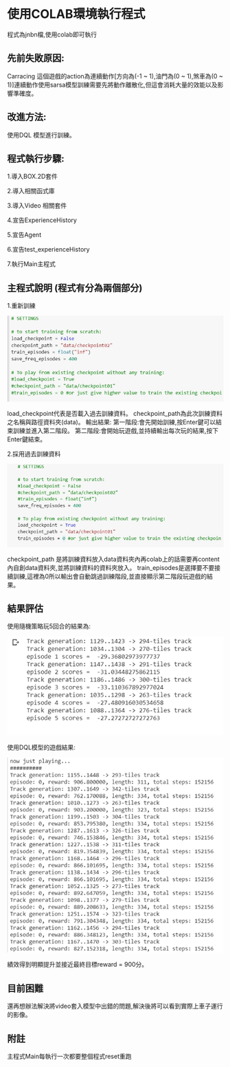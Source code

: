 使用COLAB環境執行程式
====================

程式為jnbn檔,使用colab即可執行

先前失敗原因:
------------

Carracing 這個遊戲的action為連續動作[方向為(-1 ~ 1),油門為(0 ~ 1),煞車為(0 ~ 1)]連續動作使用sarsa模型訓練需要先將動作離散化,但這會消耗大量的效能以及影響準確度。

改進方法: 
--------

使用DQL 模型進行訓練。


程式執行步驟:
------------

1.導入BOX.2D套件

2.導入相關函式庫

3.導入Video 相關套件

4.宣告ExperienceHistory

5.宣告Agent

6.宣告test_experienceHistory

7.執行Main主程式

主程式說明 (程式有分為兩個部分)
------------------------------

1.重新訓練


![image](image/1579087454989.jpg)


load_checkpoint代表是否載入過去訓練資料。 checkpoint_path為此次訓練資料之名稱與路徑資料夾(data)。 輸出結果: 第一階段:會先開始訓練,按Enter鍵可以結束訓練並進入第二階段。 第二階段:會開始玩遊戲,並持續輸出每次玩的結果,按下Enter鍵結束。

2.採用過去訓練資料


![image](image/1579087430063.jpg)



checkpoint_path 是將訓練資料放入data資料夾內再colab上的話需要再content內自創data資料夾,並將訓練資料的資料夾放入。 train_episodes是選擇要不要接續訓練,這裡為0所以輸出會自動跳過訓練階段,並直接顯示第二階段玩遊戲的結果。

結果評估
--------


使用隨機策略玩5回合的結果為:


![image](image/1579090083507.jpg)



使用DQL模型的遊戲結果:


![image](image/1579087000633.jpg)


績效得到明顯提升並接近最終目標reward = 900分。


目前困難
--------

還再想辦法解決將video套入模型中出錯的問題,解決後將可以看到實際上車子運行的影像。

附註
----

主程式Main每執行一次都要整個程式reset重跑



